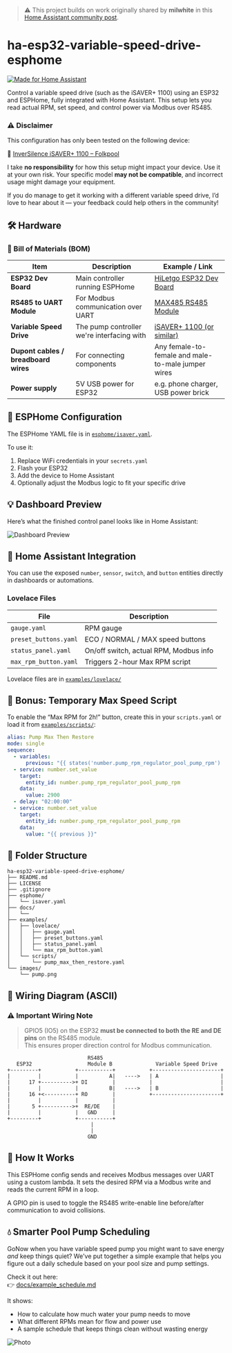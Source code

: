 > ⚠️ This project builds on work originally shared by **milwhite** in this [Home Assistant community post](https://community.home-assistant.io/t/isaver-pool-pump-speed-control-modbus-waveshare-usb-to-rs485/582508).

# ha-esp32-variable-speed-drive-esphome

[![Made for Home Assistant](https://img.shields.io/badge/made%20for-Home%20Assistant-41BDF5?style=for-the-badge&logo=home-assistant&logoColor=white)](https://www.home-assistant.io)

Control a variable speed drive (such as the iSAVER+ 1100) using an ESP32 and ESPHome, fully integrated with Home Assistant. This setup lets you read actual RPM, set speed, and control power via Modbus over RS485.


### ⚠️ Disclaimer

This configuration has only been tested on the following device:

🔗 [InverSilence iSAVER+ 1100 – Folkpool](https://www.folkpool.se/produkter/pool/cirkulationssystemet/frekvensstyrningar-och-tillbehor/inversilence-1-fas-varvtalsstyrning-power-1100.html)

I take **no responsibility** for how this setup might impact your device. Use it at your own risk. Your specific model **may not be compatible**, and incorrect usage might damage your equipment.

If you do manage to get it working with a different variable speed drive, I’d love to hear about it — your feedback could help others in the community!




## 🛠️ Hardware

### 🧾 Bill of Materials (BOM)

| Item                                | Description                                                  | Example / Link                                                                                      |
|-------------------------------------|--------------------------------------------------------------|------------------------------------------------------------------------------------------------------|
| **ESP32 Dev Board**                | Main controller running ESPHome                             | [HiLetgo ESP32 Dev Board](https://www.amazon.com/HiLetgo-Development-ESP8285-Wireless-Internet/dp/B07BK435ZW) |
| **RS485 to UART Module**           | For Modbus communication over UART                          | [MAX485 RS485 Module](https://www.amazon.com/Max485-Chip-RS-485-Module-Raspberry/dp/B00NIOLNAG/)    |
| **Variable Speed Drive**           | The pump controller we're interfacing with                  | [iSAVER+ 1100 (or similar)](https://www.google.com/search?q=isaver%2B+1100)                         |
| **Dupont cables / breadboard wires**| For connecting components                                    | Any female-to-female and male-to-male jumper wires                                                  |
| **Power supply**                   | 5V USB power for ESP32                                       | e.g. phone charger, USB power brick                                                                 |

## 📡 ESPHome Configuration

The ESPHome YAML file is in [`esphome/isaver.yaml`](esphome/isaver.yaml).

To use it:

1. Replace WiFi credentials in your `secrets.yaml`
2. Flash your ESP32
3. Add the device to Home Assistant
4. Optionally adjust the Modbus logic to fit your specific drive

## 💡 Dashboard Preview

Here’s what the finished control panel looks like in Home Assistant:

![Dashboard Preview](images/pump.png)

## 🏡 Home Assistant Integration

You can use the exposed `number`, `sensor`, `switch`, and `button` entities directly in dashboards or automations.

### Lovelace Files

| File                      | Description                            |
|---------------------------|----------------------------------------|
| `gauge.yaml`              | RPM gauge                              |
| `preset_buttons.yaml`     | ECO / NORMAL / MAX speed buttons       |
| `status_panel.yaml`       | On/off switch, actual RPM, Modbus info |
| `max_rpm_button.yaml`     | Triggers 2-hour Max RPM script         |

Lovelace files are in [`examples/lovelace/`](examples/lovelace/)

## 🧪 Bonus: Temporary Max Speed Script

To enable the “Max RPM for 2h!” button, create this in your `scripts.yaml` or load it from [`examples/scripts/`](examples/scripts/):

```yaml
alias: Pump Max Then Restore
mode: single
sequence:
  - variables:
      previous: "{{ states('number.pump_rpm_regulator_pool_pump_rpm') | int }}"
  - service: number.set_value
    target:
      entity_id: number.pump_rpm_regulator_pool_pump_rpm
    data:
      value: 2900
  - delay: "02:00:00"
  - service: number.set_value
    target:
      entity_id: number.pump_rpm_regulator_pool_pump_rpm
    data:
      value: "{{ previous }}"
```

## 📁 Folder Structure

```
ha-esp32-variable-speed-drive-esphome/
├── README.md
├── LICENSE
├── .gitignore
├── esphome/
│   └── isaver.yaml
├── docs/
│   └── 
├── examples/
│   ├── lovelace/
│   │   ├── gauge.yaml
│   │   ├── preset_buttons.yaml
│   │   ├── status_panel.yaml
│   │   └── max_rpm_button.yaml
│   └── scripts/
│       └── pump_max_then_restore.yaml
└── images/
    └── pump.png
```

## 🔌 Wiring Diagram (ASCII)

### ⚠️ Important Wiring Note

> GPIO5 (IO5) on the ESP32 **must be connected to both the RE and DE pins** on the RS485 module.  
> This ensures proper direction control for Modbus communication.


```
                          RS485
   ESP32                  Module B              Variable Speed Drive
+---------+           +-----------+           +----------------------+
|         |           |          A|   ---->   | A                    |
|      17 +---------->+ DI        |           |                      |
|         |           |          B|   ---->   | B                    |
|      16 +<----------+ RO        |           +----------------------+
|         |           |           |
|       5 +---------->+  RE/DE    |
|         |           |   GND     |
+---------+           +-----------+
                           |
                           |
                          GND
```

## 🧠 How It Works

This ESPHome config sends and receives Modbus messages over UART using a custom lambda. It sets the desired RPM via a Modbus write and reads the current RPM in a loop.

A GPIO pin is used to toggle the RS485 write-enable line before/after communication to avoid collisions.


## 💧 Smarter Pool Pump Scheduling

GoNow when you have variable speed pump you might want to save energy *and* keep things quiet? We've put together a simple example that helps you figure out a daily schedule based on your pool size and pump settings.

Check it out here:  
👉 [docs/example_schedule.md](docs/example_schedule.md)

It shows:
- How to calculate how much water your pump needs to move
- What different RPMs mean for flow and power use
- A sample schedule that keeps things clean without wasting energy



![Photo](images/photo_esp.jpeg)
